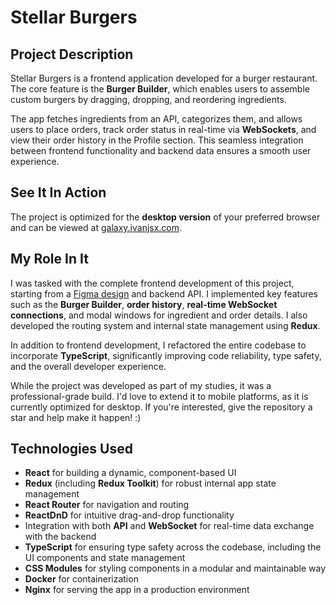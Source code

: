# Stellar Burgers

## Project Description

Stellar Burgers is a frontend application developed for a burger restaurant. The core feature is the **Burger Builder**, which enables users to assemble custom burgers by dragging, dropping, and reordering ingredients. 

The app fetches ingredients from an API, categorizes them, and allows users to place orders, track order status in real-time via **WebSockets**, and view their order history in the Profile section. This seamless integration between frontend functionality and backend data ensures a smooth user experience.

## See It In Action

The project is optimized for the **desktop version** of your preferred browser and can be viewed at [galaxy.ivanjsx.com](https://galaxy.ivanjsx.com).

## My Role In It

I was tasked with the complete frontend development of this project, starting from a [Figma design](https://www.figma.com/file/ocw9a6hNGeAejl4F3G9fp8/React-_-%D0%9F%D1%80%D0%BE%D0%B5%D0%BA%D1%82%D0%BD%D1%8B%D0%B5-%D0%B7%D0%B0%D0%B4%D0%B0%D1%87%D0%B8-(3-%D0%BC%D0%B5%D1%81%D1%8F%D1%86%D0%B0)_external_link) and backend API. I implemented key features such as the **Burger Builder**, **order history**, **real-time WebSocket connections**, and modal windows for ingredient and order details. I also developed the routing system and internal state management using **Redux**.

In addition to frontend development, I refactored the entire codebase to incorporate **TypeScript**, significantly improving code reliability, type safety, and the overall developer experience.

While the project was developed as part of my studies, it was a professional-grade build. I'd love to extend it to mobile platforms, as it is currently optimized for desktop. If you're interested, give the repository a star and help make it happen! :)

## Technologies Used

- **React** for building a dynamic, component-based UI
- **Redux** (including **Redux Toolkit**) for robust internal app state management
- **React Router** for navigation and routing
- **ReactDnD** for intuitive drag-and-drop functionality
- Integration with both **API** and **WebSocket** for real-time data exchange with the backend
- **TypeScript** for ensuring type safety across the codebase, including the UI components and state management
- **CSS Modules** for styling components in a modular and maintainable way
- **Docker** for containerization
- **Nginx** for serving the app in a production environment
